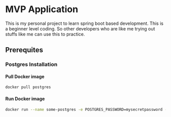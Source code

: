 # MVP Application
This is my personal project to learn spring boot based development. This is a beginner level coding. So other developers who are like me trying out stuffs like me can use this to practice.
## Prerequites
### Postgres Installation
#### Pull Docker image
```bash
docker pull postgres
```
#### Run Docker image
```bash
docker run --name some-postgres -e POSTGRES_PASSWORD=mysecretpassword -p 5432:5432 -d postgres
```